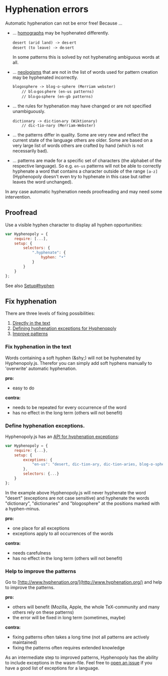 # Hyphenation errors
Automatic hyphenation can not be error free! Because ...
*   ... [homographs](https://en.wikipedia.org/wiki/Homograph) may be hyphenated differently.
    ````
    desert (arid land) -> des‧ert
    desert (to leave) -> de‧sert
    ````
    In some patterns this is solved by not hyphenating ambiguous words at all.
*   ... [neologisms](https://en.wikipedia.org/wiki/Neologism) that are not in the list of words used for pattern creation may be hyphenated incorrectly.
    ````
    blogosphere -> blog·o·sphere (Merriam webster)
        // bl‧o‧gos‧phere (en-us patterns)
        // blo‧go‧sphere (en-gb patterns)
    ````
*   ... the rules for hyphenation may have changed or are not specified unambiguously.
    ````
    dictionary -> dic‧tion‧ary (Wiktionary)
        // dic·tio·nary (Merriam-Webster)
    ````
*   ... the patterns differ in quality. Some are very new and reflect the current state of the language others are older. Some are based on a very large list of words others are crafted by hand (which is not necessarily bad).

*   ... patterns are made for a specific set of characters (the alphabet of the respective language). So e.g.
`en-us` patterns will not be able to correctly hyphenate a word that contains a character outside of the range `[a-z]` (Hyphenopoly doesn't even try to hyphenate in this case but rather leaves the word unchanged).

In any case automatic hyphenation needs proofreading and may need some intervention.

## Proofread
Use a visible hyphen character to display all hyphen opportunities:
````javascript
var Hyphenopoly = {
    require: [...],
    setup: {
        selectors: {
            ".hyphenate": {
                hyphen: "•"
            }
        }
    }
};
````
See also [Setup#hyphen](./Setup.md#hyphen)

## Fix hyphenation
There are three levels of fixing possibilities:
1.  [Directly in the text](#fix-hyphenation-in-the-text)
2.  [Defining hyphenation exceptions for Hyphenopoly](#define-hyphenation-exceptions)
3.  [Improve patterns](#help-to-improve-the-patterns)

### Fix hyphenation in the text
Words containing a soft hyphen (&amp;shy;) will not be hyphenated by Hyphenopoly.js. Therefor you can simply add soft hyphens manually to 'overwrite' automatic hyphenation.

__pro:__
-   easy to do

__contra:__
-   needs to be repeated for every occurrence of the word
-   has no effect in the long term (others will not benefit)

### Define hyphenation exceptions.
Hyphenopoly.js has an [API for hyphenation exceptions](https://github.com/mnater/Hyphenopoly/wiki/Setup#exceptions):

````javascript
var Hyphenopoly = {
    require: {...},
    setup: {
        exceptions: {
            "en-us": "desert, dic-tion-ary, dic-tion-aries, blog-o-sphere" //language-specific exceptions
        },
        selectors: {...}
    }
};
````
In the example above Hyphenopoly.js will never hyphenate the word "desert" (exceptions are not case sensitive) and hyphenate the words "dictionary", "dictionaries" and "blogosphere" at the positions marked with a hyphen-minus.

__pro:__
-   one place for all exceptions
-   exceptions apply to all occurrences of the words

__contra:__
-   needs carefulness
-   has no effect in the long term (others will not benefit)

### Help to improve the patterns
Go to [http://www.hyphenation.org/](http://www.hyphenation.org/) and help to improve the patterns.

__pro:__
-   others will benefit (Mozilla, Apple, the whole TeX-community and many others rely on these patterns)
-   the error will be fixed in long term (sometimes, maybe)

__contra:__
-   fixing patterns often takes a long time (not all patterns are actively maintained)
-   fixing the patterns often requires extended knowledge

As an intermediate step to improved patterns, Hyphenopoly has the ability to include exceptions in the wasm-file. Feel free to [open an issue](https://github.com/mnater/Hyphenopoly/issues) if you have a good list
of exceptions for a language.
